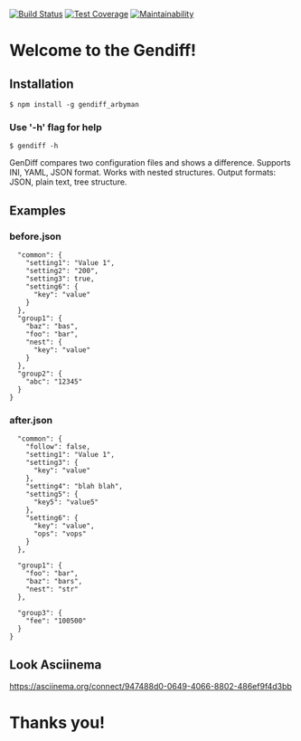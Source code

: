 [![Build Status](https://travis-ci.org/arbyman/gen-diff-hexlet-2.svg?branch=master)](https://travis-ci.org/arbyman/gen-diff-hexlet-2)
[![Test Coverage](https://api.codeclimate.com/v1/badges/8af5e4230282c93bd335/test_coverage)](https://codeclimate.com/github/arbyman/gen-diff-hexlet-2/test_coverage)
[![Maintainability](https://api.codeclimate.com/v1/badges/8af5e4230282c93bd335/maintainability)](https://codeclimate.com/github/arbyman/gen-diff-hexlet-2/maintainability)
# Welcome to the Gendiff!
## Installation
```$ npm install -g gendiff_arbyman```
### Use '-h' flag for help
```$ gendiff -h```

GenDiff compares two configuration files and shows a difference. Supports INI, YAML, JSON format. Works with nested structures.
Output formats: JSON, plain text, tree structure.

## Examples

### before.json
```{
  "common": {
    "setting1": "Value 1",
    "setting2": "200",
    "setting3": true,
    "setting6": {
      "key": "value"
    }
  },
  "group1": {
    "baz": "bas",
    "foo": "bar",
    "nest": {
      "key": "value"
    }
  },
  "group2": {
    "abc": "12345"
  }
}
```
### after.json
```{
  "common": {
    "follow": false,
    "setting1": "Value 1",
    "setting3": {
      "key": "value"
    },
    "setting4": "blah blah",
    "setting5": {
      "key5": "value5"
    },
    "setting6": {
      "key": "value",
      "ops": "vops"
    }
  },

  "group1": {
    "foo": "bar",
    "baz": "bars",
    "nest": "str"
  },

  "group3": {
    "fee": "100500"
  }
}
```
## Look Asciinema
https://asciinema.org/connect/947488d0-0649-4066-8802-486ef9f4d3bb

# Thanks you!
